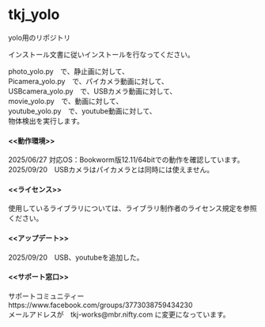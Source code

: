 # tkj_yolo
yolo用のリポジトリ


インストール文書に従いインストールを行なってください。<br>

photo_yolo.py　で、静止画に対して、<br>
Picamera_yolo.py　で、パイカメラ動画に対して、<br>
USBcamera_yolo.py　で、USBカメラ動画に対して、<br>
movie_yolo.py　で、動画に対して、<br>
youtube_yolo.py　で、youtube動画に対して、<br>
物体検出を実行します。<br>

<h4><<動作環境>></h4>
2025/06/27 対応OS：Bookworm版12.11/64bitでの動作を確認しています。<br>
2025/09/20　USBカメラはパイカメラとは同時には使えません。

<h4><<ライセンス>></h4>
使用しているライブラリについては、ライブラリ制作者のライセンス規定を参照ください。<br>

<h4><<アップデート>></h4>
2025/09/20　USB、youtubeを追加した。

<h4><<サポート窓口>></h4>
  サポートコミュニティー　https://www.facebook.com/groups/3773038759434230<br>
  メールアドレスが　tkj-works@mbr.nifty.com に変更になっています。<br>
